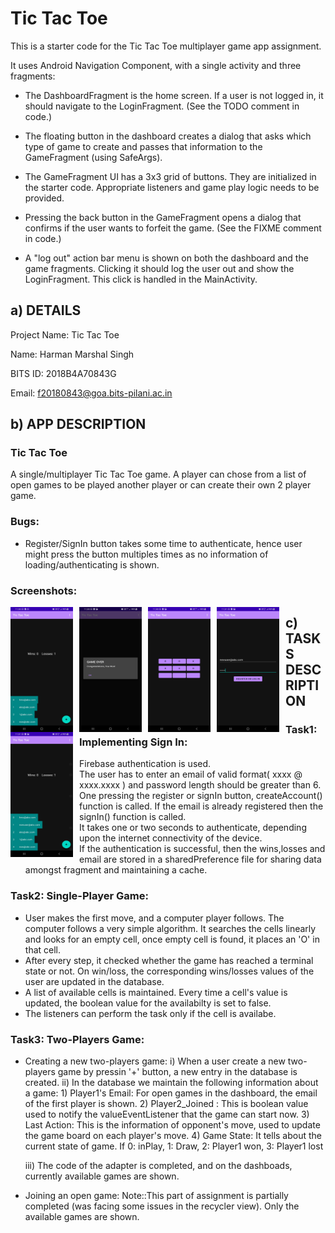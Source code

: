 # Tic Tac Toe

This is a starter code for the Tic Tac Toe multiplayer game app assignment.

It uses Android Navigation Component, with a single activity and three fragments:

- The DashboardFragment is the home screen. If a user is not logged in, it should navigate to the
LoginFragment. (See the TODO comment in code.)

- The floating button in the dashboard creates a dialog that asks which type of game to create and
passes that information to the GameFragment (using SafeArgs).

- The GameFragment UI has a 3x3 grid of buttons. They are initialized in the starter code.
Appropriate listeners and game play logic needs to be provided.

- Pressing the back button in the GameFragment opens a dialog that confirms if the user wants to
forfeit the game. (See the FIXME comment in code.)

- A "log out" action bar menu is shown on both the dashboard and the game fragments. Clicking it
should log the user out and show the LoginFragment. This click is handled in the MainActivity.



## a) DETAILS
Project Name: Tic Tac Toe

Name: Harman Marshal Singh

BITS ID: 2018B4A70843G

Email: f20180843@goa.bits-pilani.ac.in


## b) APP DESCRIPTION
### Tic Tac Toe
A single/multiplayer Tic Tac Toe game. A player can chose from a list of open games to be played another player or can create their own 2 player game. 
### Bugs:
  * Register/SignIn button takes some time to authenticate, hence user might press the button multiples times as no information of loading/authenticating is shown.  
### Screenshots:
<img src="1.jpg"
     style="float: left; margin-right: 10px;"
     width="100"
     height="200"/>
     
<img src="2.jpg"
     style="float: left; margin-right: 10px;"
     width="100"
     height="200"/>
<img src="3.jpg"
     style="float: left; margin-right: 10px;"
     width="100"
     height="200"/>
<img src="4.jpg"
     style="float: left; margin-right: 10px;"
     width="100"
     height="200"/>
<img src="5.jpg"
     style="float: left; margin-right: 10px;"
     width="100"
     height="200"/>
## c) TASKS DESCRIPTION
### Task1: Implementing Sign In:
  * Firebase authentication is used.
  * The user has to enter an email of valid format( xxxx @ xxxx.xxxx ) and password length should be greater than 6.
  * One pressing the register or signIn button, createAccount() function is called. If the email is already registered then the signIn() function is called.
  * It takes one or two seconds to authenticate, depending upon the internet connectivity of the device. 
  * If the authentication is successful, then the wins,losses and email are stored in a sharedPreference file for sharing data amongst fragment and maintaining a cache.
  
### Task2: Single-Player Game:
  * User makes the first move, and a computer player follows. The computer follows a very simple algorithm. It searches the cells linearly and looks for an empty cell, once empty cell is found, it places an 'O' in that cell.
  * After every step, it checked whether the game has reached a terminal state or not. On win/loss, the corresponding wins/losses values of the user are updated in the database. 
  * A list of available cells is maintained. Every time a cell's value is updated, the boolean value for the availabilty is set to false.
  * The listeners can perform the task only if the cell is availabe.
  
 ### Task3: Two-Players Game:
  * Creating a new two-players game:
      i) When a user create a new two-players game by pressin '+' button, a new entry in the database is created.
      ii) In the database we maintain the following information about a game:
            1) Player1's Email: For open games in the dashboard, the email of the first player is shown.
            2) Player2_Joined : This is boolean value used to notify the valueEventListener that the game can start now. 
            3) Last Action: This is the information of opponent's move, used to update the game board on each player's move.
            4) Game State: It tells about the current state of game. If  0: inPlay,  1: Draw,  2: Player1 won, 3: Player1 lost
      
      iii) The code of the adapter is completed, and on the dashboads, currently available games are shown.
  * Joining an open game:  Note::This part of assignment is partially completed (was facing some issues in the recycler view). Only the available games are shown.
  
  
 
  
  
  
  
